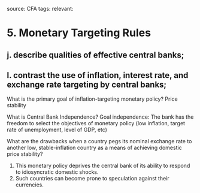 source: CFA
tags: 
relevant: 

# 5. Monetary Targeting Rules

## j. describe qualities of effective central banks;
## l. contrast the use of inflation, interest rate, and exchange rate targeting by central banks;

What is the primary goal of inflation-targeting monetary policy?
Price stability

What is Central Bank Independence?
Goal independence: The bank has the freedom to select the objectives of monetary policy (low inflation, target rate of unemployment, level of GDP, etc)

What are the drawbacks when a country pegs its nominal exchange rate to another low, stable-inflation country as a means of achieving domestic price stability?
1. This monetary policy deprives the central bank of its ability to respond to idiosyncratic domestic shocks. 
2. Such countries can become prone to speculation against their currencies.


